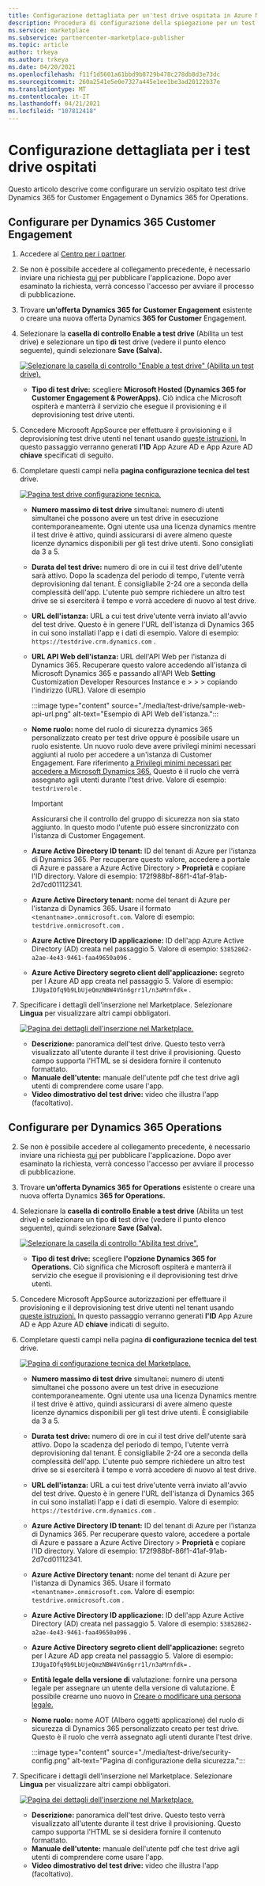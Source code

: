 ```yaml
---
title: Configurazione dettagliata per un'test drive ospitata in Azure Marketplace
description: Procedura di configurazione della spiegazione per un test drive ospitato nel marketplace commerciale
ms.service: marketplace
ms.subservice: partnercenter-marketplace-publisher
ms.topic: article
author: trkeya
ms.author: trkeya
ms.date: 04/20/2021
ms.openlocfilehash: f11f1d5601a61bbd9b8729b478c278db8d3e73dc
ms.sourcegitcommit: 260a2541e5e0e7327a445e1ee1be3ad20122b37e
ms.translationtype: MT
ms.contentlocale: it-IT
ms.lasthandoff: 04/21/2021
ms.locfileid: "107812418"
---
```

# <a name="detailed-configuration-for-hosted-test-drives"></a>Configurazione dettagliata per i test drive ospitati

Questo articolo descrive come configurare un servizio ospitato test drive Dynamics 365 for Customer Engagement o Dynamics 365 for Operations.

## <a name="configure-for-dynamics-365-customer-engagement"></a>Configurare per Dynamics 365 Customer Engagement

1. Accedere al [Centro per i partner](https://partner.microsoft.com/).
2. Se non è possibile accedere al collegamento precedente, è necessario inviare una richiesta [qui](https://appsource.microsoft.com/partners/list-an-app) per pubblicare l'applicazione. Dopo aver esaminato la richiesta, verrà concesso l'accesso per avviare il processo di pubblicazione.
3. Trovare **un'offerta Dynamics 365 for Customer Engagement** esistente o creare una nuova offerta Dynamics **365 for Customer** Engagement.
4. Selezionare la **casella di controllo Enable a test drive** (Abilita un test drive) e selezionare un tipo **di** test drive (vedere il punto elenco seguente), quindi selezionare **Save (Salva).**

    [![Selezionare la casella di controllo "Enable a test drive" (Abilita un test drive).](media/test-drive/enable-test-drive-check-box.png)](media/test-drive/enable-test-drive-check-box.png#lightbox)

    - **Tipo di test drive:** scegliere **Microsoft Hosted (Dynamics 365 for Customer Engagement & PowerApps).** Ciò indica che Microsoft ospiterà e manterrà il servizio che esegue il provisioning e il deprovisioning test drive utenti.

5. Concedere Microsoft AppSource per effettuare il provisioning e il deprovisioning test drive utenti nel tenant usando [queste istruzioni.](./test-drive-azure-subscription-setup.md) In questo passaggio verranno generati **l'ID** App Azure AD e App Azure AD **chiave** specificati di seguito.
6. Completare questi campi nella **pagina configurazione tecnica del test** drive.

    [![Pagina test drive configurazione tecnica.](media/test-drive/technical-config-details.png)](media/test-drive/technical-config-details.png#lightbox)

    - **Numero massimo di test drive** simultanei: numero di utenti simultanei che possono avere un test drive in esecuzione contemporaneamente. Ogni utente usa una licenza dynamics mentre il test drive è attivo, quindi assicurarsi di avere almeno queste licenze dynamics disponibili per gli test drive utenti. Sono consigliati da 3 a 5.
    - **Durata del test drive:** numero di ore in cui il test drive dell'utente sarà attivo. Dopo la scadenza del periodo di tempo, l'utente verrà deprovisioning dal tenant. È consigliabile 2-24 ore a seconda della complessità dell'app. L'utente può sempre richiedere un altro test drive se si eserciterà il tempo e vorrà accedere di nuovo al test drive.
    - **URL dell'istanza:** URL a cui test drive'utente verrà inviato all'avvio del test drive. Questo è in genere l'URL dell'istanza di Dynamics 365 in cui sono installati l'app e i dati di esempio. Valore di esempio: `https://testdrive.crm.dynamics.com` .
    - **URL API Web dell'istanza:** URL dell'API Web per l'istanza di Dynamics 365. Recuperare questo valore accedendo all'istanza di Microsoft Dynamics 365 e passando all'API Web **Setting** Customization Developer Resources Instance e  >    >    >   copiando l'indirizzo (URL). Valore di esempio

        :::image type="content" source="./media/test-drive/sample-web-api-url.png" alt-text="Esempio di API Web dell'istanza.":::

    - **Nome ruolo:** nome del ruolo di sicurezza dynamics 365 personalizzato creato per test drive oppure è possibile usare un ruolo esistente. Un nuovo ruolo deve avere privilegi minimi necessari aggiunti al ruolo per accedere a un'istanza di Customer Engagement. Fare riferimento [a Privilegi minimi necessari per accedere a Microsoft Dynamics 365.](https://community.dynamics.com/crm/b/crminogic/archive/2016/11/24/minimum-privileges-required-to-login-microsoft-dynamics-365) Questo è il ruolo che verrà assegnato agli utenti durante l'test drive. Valore di esempio: `testdriverole` .
    
        > [!IMPORTANT]
        > Assicurarsi che il controllo del gruppo di sicurezza non sia stato aggiunto. In questo modo l'utente può essere sincronizzato con l'istanza di Customer Engagement.

    - **Azure Active Directory ID tenant:** ID del tenant di Azure per l'istanza di Dynamics 365. Per recuperare questo valore, accedere a portale di Azure e passare a Azure Active Directory  >  **Proprietà** e copiare l'ID directory. Valore di esempio: 172f988bf-86f1-41af-91ab-2d7cd01112341.
    - **Azure Active Directory tenant:** nome del tenant di Azure per l'istanza di Dynamics 365. Usare il formato `<tenantname>.onmicrosoft.com`. Valore di esempio: `testdrive.onmicrosoft.com` .
    - **Azure Active Directory ID applicazione:** ID dell'app Azure Active Directory (AD) creata nel passaggio 5. Valore di esempio: `53852862-a2ae-4e43-9461-faa49650a096` .
    - **Azure Active Directory segreto client dell'applicazione:** segreto per l Azure AD app creata nel passaggio 5. Valore di esempio: `IJUgaIOfq9b9LbUjeQmzNBW4VGn6grr1l/n3aMrnfdk=` .

7. Specificare i dettagli dell'inserzione nel Marketplace. Selezionare **Lingua** per visualizzare altri campi obbligatori.

    [![Pagina dei dettagli dell'inserzione nel Marketplace.](media/test-drive/marketplace-listing-details.png)](media/test-drive/marketplace-listing-details.png#lightbox)

    - **Descrizione:** panoramica dell'test drive. Questo testo verrà visualizzato all'utente durante il test drive il provisioning. Questo campo supporta l'HTML se si desidera fornire il contenuto formattato.
    - **Manuale dell'utente:** manuale dell'utente pdf che test drive agli utenti di comprendere come usare l'app.
    - **Video dimostrativo del test drive:** video che illustra l'app (facoltativo).

## <a name="configure-for-dynamics-365-operations"></a>Configurare per Dynamics 365 Operations

2. Se non è possibile accedere al collegamento precedente, è necessario inviare una richiesta [qui](https://appsource.microsoft.com/partners/list-an-app) per pubblicare l'applicazione. Dopo aver esaminato la richiesta, verrà concesso l'accesso per avviare il processo di pubblicazione.
3. Trovare **un'offerta Dynamics 365 for Operations** esistente o creare una nuova offerta Dynamics **365 for Operations.**
4. Selezionare la **casella di controllo Enable a test drive** (Abilita un test drive) e selezionare un tipo **di** test drive (vedere il punto elenco seguente), quindi selezionare **Save (Salva).**

    [![Selezionare la casella di controllo "Abilita test drive".](media/test-drive/enable-test-drive-check-box-operations.png)](media/test-drive/enable-test-drive-check-box-operations.png#lightbox)

    - **Tipo di test drive:** scegliere **l'opzione Dynamics 365 for Operations.** Ciò significa che Microsoft ospiterà e manterrà il servizio che esegue il provisioning e il deprovisioning test drive utenti.

5. Concedere Microsoft AppSource autorizzazioni per effettuare il provisioning e il deprovisioning test drive utenti nel tenant usando [queste istruzioni.](https://github.com/Microsoft/AppSource/blob/master/Microsoft%20Hosted%20Test%20Drive/Setup-your-Azure-subscription-for-Dynamics365-Microsoft-Hosted-Test-Drives.md) In questo passaggio verranno generati **l'ID** App Azure AD e App Azure AD **chiave** indicati di seguito.
6. Completare questi campi nella pagina **di configurazione tecnica del test** drive.

    [![Pagina di configurazione tecnica del Marketplace.](media/test-drive/technical-config-details.png)](media/test-drive/technical-config-details.png#lightbox)

    - **Numero massimo di test drive** simultanei: numero di utenti simultanei che possono avere un test drive in esecuzione contemporaneamente. Ogni utente usa una licenza Dynamics mentre il test drive è attivo, quindi assicurarsi di avere almeno queste licenze dynamics disponibili per gli test drive utenti. È consigliabile da 3 a 5.
    - **Durata test drive:** numero di ore in cui il test drive dell'utente sarà attivo. Dopo la scadenza del periodo di tempo, l'utente verrà deprovisioning dal tenant. È consigliabile 2-24 ore a seconda della complessità dell'app. L'utente può sempre richiedere un altro test drive se si eserciterà il tempo e vorrà accedere di nuovo al test drive.
    - **URL dell'istanza:** URL a cui test drive'utente verrà inviato all'avvio del test drive. Questo è in genere l'URL dell'istanza di Dynamics 365 in cui sono installati l'app e i dati di esempio. Valore di esempio: `https://testdrive.crm.dynamics.com` .
    - **Azure Active Directory ID tenant:** ID del tenant di Azure per l'istanza di Dynamics 365. Per recuperare questo valore, accedere a portale di Azure e passare a Azure Active Directory  >  **Proprietà** e copiare l'ID directory. Valore di esempio: 172f988bf-86f1-41af-91ab-2d7cd01112341.
    - **Azure Active Directory tenant:** nome del tenant di Azure per l'istanza di Dynamics 365. Usare il formato `<tenantname>.onmicrosoft.com`. Valore di esempio: `testdrive.onmicrosoft.com` .
    - **Azure Active Directory ID applicazione:** ID dell'app Azure Active Directory (AD) creata nel passaggio 5. Valore di esempio: `53852862-a2ae-4e43-9461-faa49650a096` .
    - **Azure Active Directory segreto client dell'applicazione:** segreto per l Azure AD app creata nel passaggio 5. Valore di esempio: `IJUgaIOfq9b9LbUjeQmzNBW4VGn6grr1l/n3aMrnfdk=` .
    - **Entità legale della versione di** valutazione: fornire una persona legale per assegnare un utente della versione di valutazione. È possibile crearne uno nuovo in [Creare o modificare una persona legale.](/dynamicsax-2012/appuser-itpro/create-or-modify-a-legal-entity)
    - **Nome ruolo:** nome AOT (Albero oggetti applicazione) del ruolo di sicurezza di Dynamics 365 personalizzato creato per test drive. Questo è il ruolo che verrà assegnato agli utenti durante l'test drive.

        :::image type="content" source="./media/test-drive/security-config.png" alt-text="Pagina di configurazione della sicurezza.":::

7. Specificare i dettagli dell'inserzione nel Marketplace. Selezionare **Lingua** per visualizzare altri campi obbligatori.

    [![Pagina dei dettagli dell'inserzione nel Marketplace.](media/test-drive/marketplace-listing-details.png)](media/test-drive/marketplace-listing-details.png#lightbox)

    - **Descrizione:** panoramica dell'test drive. Questo testo verrà visualizzato all'utente durante il test drive il provisioning. Questo campo supporta l'HTML se si desidera fornire il contenuto formattato.
    - **Manuale dell'utente:** manuale dell'utente pdf che test drive agli utenti di comprendere come usare l'app.
    - **Video dimostrativo del test drive:** video che illustra l'app (facoltativo).

<!--
## Next steps

- [Set up your Azure subscription](test-drive-azure-subscription-setup.md) -->
